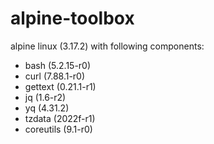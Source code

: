 # alpine-toolbox

alpine linux (3.17.2) with following components:

- bash (5.2.15-r0)
- curl (7.88.1-r0)
- gettext (0.21.1-r1)
- jq (1.6-r2)
- yq (4.31.2)
- tzdata (2022f-r1)
- coreutils (9.1-r0)
